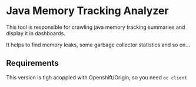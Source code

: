 # Java Memory Tracking Analyzer

This tool is responsible for crawling java memory tracking summaries and display it in dashboards.

It helps to find memory leaks, some garbage collector statistics and so on...

## Requirements

This version is tigh acoppled with Openshift/Origin, so you need `oc client`

